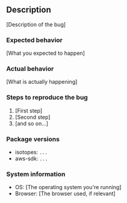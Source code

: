 ## Description

[Description of the bug]

### Expected behavior

[What you expected to happen]

### Actual behavior

[What is actually happening]

### Steps to reproduce the bug

1. [First step]
2. [Second step]
3. [and so on...]

### Package versions

* isotopes: `...`
* aws-sdk: `...`

### System information

* OS: [The operating system you're running]
* Browser: [The browser used, if relevant]
